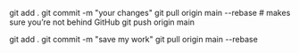 git add .
git commit -m "your changes"
git pull origin main --rebase   # makes sure you’re not behind GitHub
git push origin main



git add .
git commit -m "save my work"
git pull origin main --rebase
